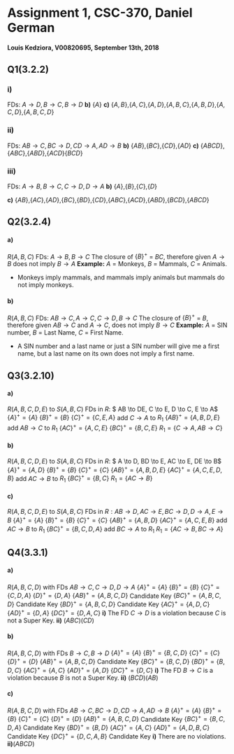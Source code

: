 # Assignment 1, CSC-370, Daniel German
#### Louis Kedziora, V00820695, September 13th, 2018

## Q1(3.2.2)
### i)
FDs: $A \to D, B \to C, B \to D$
**b)**
$\{A\}$
**c)**
$\{A,B\}$,$\{A,C\}$,$\{A,D\}$,$\{A,B,C\}$,$\{A,B,D\}$,$\{A,C,D\}$,$\{A,B,C,D\}$
### ii)
FDs:  $AB \to C, BC \to D, CD \to A, AD \to B$
**b)**
$\{AB\}$,$\{BC\}$,$\{CD\}$,$\{AD\}$
**c)**
$\{ABCD\}$,$\{ABC\}$,$\{ABD\}$,$\{ACD\}$$\{BCD\}$
### iii)
FDs: $A \to B, B \to C, C \to D, D \to A$
**b)**
$\{A\}$,$\{B\}$,$\{C\}$,$\{D\}$

**c)**
$\{AB\}$,$\{AC\}$,$\{AD\}$,$\{BC\}$,$\{BD\}$,$\{CD\}$,$\{ABC\}$,$\{ACD\}$,$\{ABD\}$,$\{BCD\}$,$\{ABCD\}$
## Q2(3.2.4)

#### a)
$R(A,B,C)$
FDs: $A \to B, B \to C$
The closure of $\{B\}^+$ = $BC$, therefore given  $A \to B$ does not imply $B \to A$
**Example:** $A$ = Monkeys, $B$ = Mammals, $C$ = Animals.
- Monkeys imply mammals, and mammals imply animals but mammals do not imply monkeys.
#### b)
$R(A,B,C)$
FDs: $AB \to C, A \to C, C \to D, B \to C$
The closure of $\{B\}^+$ = $B$, therefore given  $AB \to C$ and $A \to C$, does not imply $B \to C$
**Example:** $A$ = SIN number, $B$ = Last Name, $C$ = First Name.
- A SIN number and a last name or just a SIN number will give me a first name, but a last name on its own does not imply a first name.
## Q3(3.2.10)

#### a)
$R(A,B,C,D,E)$ to $S(A,B,C)$
FDs in $R$: $ AB \to DE, C \to E, D \to C, E \to A$
$\{A\}^+=\{A\}$
$\{B\}^+=\{B\}$
$\{C\}^+=\{C,E,A\}$ add $C\to A$ to $R_1$
$\{AB\}^+=\{A,B,D,E\}$ add $AB\to C$ to $R_1$
$\{AC\}^+=\{A,C,E\}$
$\{BC\}^+=\{B,C,E\}$
$R_1=\{C \to A, AB \to C\}$
#### b)
$R(A,B,C,D,E)$ to $S(A,B,C)$
FDs in $R$: $ A \to D, BD \to E, AC \to E, DE \to B$
$\{A\}^+=\{A,D\}$
$\{B\}^+=\{B\}$
$\{C\}^+=\{C\}$
$\{AB\}^+=\{A,B,D,E\}$
$\{AC\}^+=\{A,C,E,D,B\}$ add $AC\to B$ to $R_1$
$\{BC\}^+=\{B,C\}$
$R_1=\{AC \to B\}$
#### c)
$R(A,B,C,D,E)$ to $S(A,B,C)$
FDs in $R:  AB \to D, AC \to E, BC \to D, D \to A, E \to B$
$\{A\}^+=\{A\}$
$\{B\}^+=\{B\}$
$\{C\}^+=\{C\}$
$\{AB\}^+=\{A,B,D\}$
$\{AC\}^+=\{A,C,E,B\}$  add $AC\to B$ to $R_1$
$\{BC\}^+=\{B,C,D,A\}$  add $BC\to A$ to $R_1$
$R_1=\{AC \to B, BC \to A\}$

## Q4(3.3.1)

#### a)
$R(A,B,C,D)$ with FDs $AB \to C, C \to D, D\to A$
$\{A\}^+=\{A\}$
$\{B\}^+=\{B\}$
$\{C\}^+=\{C,D,A\}$
$\{D\}^+=\{D,A\}$
$\{AB\}^+=\{A,B,C,D\}$ Candidate Key
$\{BC\}^+=\{A,B,C,D\}$ Candidate Key
$\{BD\}^+=\{A,B,C,D\}$ Candidate Key
$\{AC\}^+=\{A,D,C\}$
$\{AD\}^+=\{D,A\}$
$\{DC\}^+=\{D,A,C\}$
**i)** The FD $C \to D$ is a violation because $C$ is not a Super Key.
**ii)** $(ABC)(CD)$

#### b)
$R(A,B,C,D)$ with FDs $B \to C,B \to D$
$\{A\}^+=\{A\}$
$\{B\}^+=\{B,C,D\}$
$\{C\}^+=\{C\}$
$\{D\}^+=\{D\}$
$\{AB\}^+=\{A,B,C,D\}$ Candidate Key
$\{BC\}^+=\{B,C,D\}$
$\{BD\}^+=\{B,D,C\}$
$\{AC\}^+=\{A,C\}$
$\{AD\}^+=\{A,D\}$
$\{DC\}^+=\{D,C\}$
**i)** The FD $B \to C$ is a violation because $B$ is not a Super Key.
**ii)** $(BCD)(AB)$
#### c)
$R(A,B,C,D)$ with FDs $AB \to C, BC \to D, CD\to A,  AD \to B$
$\{A\}^+=\{A\}$
$\{B\}^+=\{B\}$
$\{C\}^+=\{C\}$
$\{D\}^+=\{D\}$
$\{AB\}^+=\{A,B,C,D\}$ Candidate Key
$\{BC\}^+=\{B,C,D,A\}$ Candidate Key
$\{BD\}^+=\{B,D\}$
$\{AC\}^+=\{A,C\}$
$\{AD\}^+=\{A,D,B,C\}$ Candidate Key
$\{DC\}^+=\{D,C,A,B\}$ Candidate Key
**i)** There are no violations.
**ii)**$(ABCD)$
